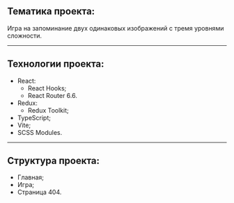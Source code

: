 ## Тематика проекта:
Игра на запоминание двух одинаковых изображений с тремя уровнями сложности.
___
## Технологии проекта:
+ React:
  + React Hooks;
  + React Router 6.6.
+ Redux:
  + Redux Toolkit;
+ TypeScript;
+ Vite;
+ SCSS Modules.
___
## Структура проекта:
- Главная;
- Игра;
- Страница 404.
 
